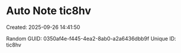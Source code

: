 ﻿# Auto Note tic8hv
Created: 2025-09-26 14:41:50

Random GUID: 0350af4e-f445-4ea2-8ab0-a2a6436dbb9f
Unique ID: tic8hv
